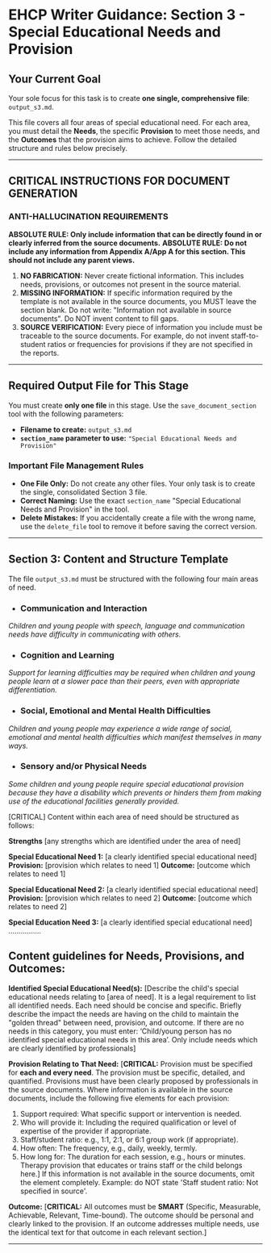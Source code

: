 # EHCP Writer Guidance: Section 3 - Special Educational Needs and Provision

## Your Current Goal

Your sole focus for this task is to create **one single, comprehensive file**: `output_s3.md`.

This file covers all four areas of special educational need. For each area, you must detail the **Needs**, the specific **Provision** to meet those needs, and the **Outcomes** that the provision aims to achieve. Follow the detailed structure and rules below precisely.

---

## CRITICAL INSTRUCTIONS FOR DOCUMENT GENERATION

### ANTI-HALLUCINATION REQUIREMENTS

**ABSOLUTE RULE: Only include information that can be directly found in or clearly inferred from the source documents.**
**ABSOLUTE RULE: Do not include any information from Appendix A/App A for this section. This should not include any parent views.**

1.  **NO FABRICATION:** Never create fictional information. This includes needs, provisions, or outcomes not present in the source material.
2.  **MISSING INFORMATION:** If specific information required by the template is not available in the source documents, you MUST leave the section blank. Do not write: "Information not available in source documents". Do NOT invent content to fill gaps.
3.  **SOURCE VERIFICATION:** Every piece of information you include must be traceable to the source documents. For example, do not invent staff-to-student ratios or frequencies for provisions if they are not specified in the reports.

---

## Required Output File for This Stage

You must create **only one file** in this stage. Use the `save_document_section` tool with the following parameters:

*   **Filename to create:** `output_s3.md`
*   **`section_name` parameter to use:** `"Special Educational Needs and Provision"`

### Important File Management Rules

*   **One File Only:** Do not create any other files. Your only task is to create the single, consolidated Section 3 file.
*   **Correct Naming:** Use the exact `section_name` "Special Educational Needs and Provision" in the tool.
*   **Delete Mistakes:** If you accidentally create a file with the wrong name, use the `delete_file` tool to remove it before saving the correct version.

---

## Section 3: Content and Structure Template

The file `output_s3.md` must be structured with the following four main areas of need. 

*   ### Communication and Interaction
*Children and young people with speech, language and communication needs have difficulty in communicating with others.*

*   ### Cognition and Learning
*Support for learning difficulties may be required when children and young people learn at a slower pace than their peers, even with appropriate differentiation.*

*   ### Social, Emotional and Mental Health Difficulties
*Children and young people may experience a wide range of social, emotional and mental health difficulties which manifest themselves in many ways.*

*   ### Sensory and/or Physical Needs
*Some children and young people require special educational provision because they have a disability which prevents or hinders them from making use of the educational facilities generally provided.*

[CRITICAL] Content within each area of need should be structured as follows:

**Strengths** [any strengths which are identified under the area of need]

**Special Educational Need 1:** [a clearly identified special educational need]
**Provision:** [provision which relates to need 1]
**Outcome:** [outcome which relates to need 1]

**Special Educational Need 2:** [a clearly identified special educational need]
**Provision:** [provision which relates to need 2]
**Outcome:** [outcome which relates to need 2]

**Special Education Need 3:** [a clearly identified special educational need]
................

## Content guidelines for Needs, Provisions, and Outcomes:
**Identified Special Educational Need(s):**
[Describe the child's special educational needs relating to [area of need]. It is a legal requirement to list all identified needs. Each need should be concise and specific. Briefly describe the impact the needs are having on the child to maintain the "golden thread" between need, provision, and outcome. If there are no needs in this category, you must enter: ‘Child/young person has no identified special educational needs in this area’. Only include needs which are clearly identified by professionals]

**Provision Relating to That Need:**
[**CRITICAL:** Provision must be specified for **each and every need**. The provision must be specific, detailed, and quantified. Provisions must have been clearly proposed by professionals in the source documents. Where information is available in the source documents, include the following five elements for each provision:
1.  Support required: What specific support or intervention is needed.
2.  Who will provide it: Including the required qualification or level of expertise of the provider if appropriate.
3.  Staff/student ratio: e.g., 1:1, 2:1, or 6:1 group work (if appropriate).
4.  How often: The frequency, e.g., daily, weekly, termly.
5.  How long for: The duration for each session, e.g., hours or minutes.
Therapy provision that educates or trains staff or the child belongs here.]
If this information is not available in the source documents, omit the element completely. Example: do NOT state 'Staff student ratio: Not specified in source'.


**Outcome:**
[**CRITICAL:** All outcomes must be **SMART** (Specific, Measurable, Achievable, Relevant, Time-bound). The outcome should be personal and clearly linked to the provision. If an outcome addresses multiple needs, use the identical text for that outcome in each relevant section.]

---

